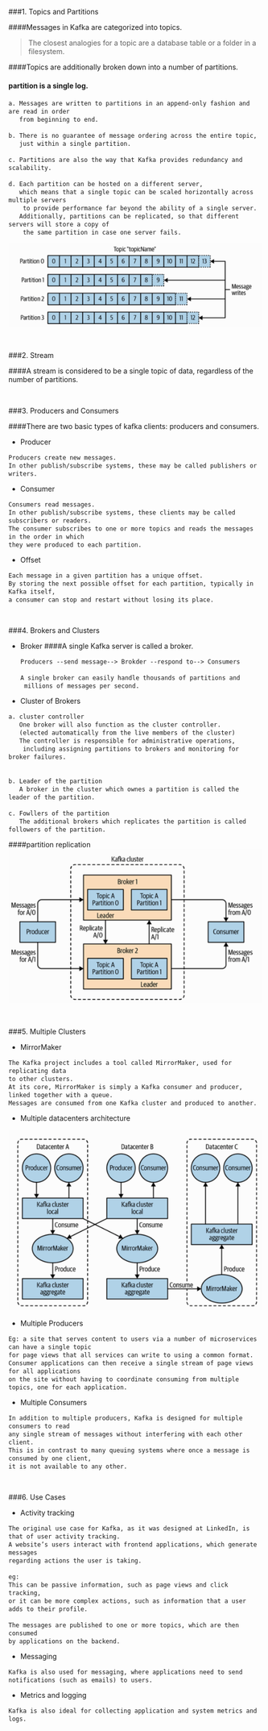 ###1. Topics and Partitions

####Messages in Kafka are categorized into topics.

>The closest analogies for a topic are a database table or a folder in a filesystem.

####Topics are additionally broken down into a number of partitions. 

#### partition is a single log.

```
a. Messages are written to partitions in an append-only fashion and are read in order 
   from beginning to end.

b. There is no guarantee of message ordering across the entire topic, 
   just within a single partition.

c. Partitions are also the way that Kafka provides redundancy and scalability.

d. Each partition can be hosted on a different server, 
   which means that a single topic can be scaled horizontally across multiple servers 
    to provide performance far beyond the ability of a single server. 
   Additionally, partitions can be replicated, so that different servers will store a copy of 
    the same partition in case one server fails.
```

![img.png](topic_partition.png)

&nbsp;

###2. Stream

####A stream is considered to be a single topic of data, regardless of the number of partitions.

&nbsp;

###3. Producers and Consumers

####There are two basic types of kafka clients: producers and consumers.

- Producer
```
Producers create new messages. 
In other publish/subscribe systems, these may be called publishers or writers. 
```

- Consumer
```
Consumers read messages. 
In other publish/subscribe systems, these clients may be called subscribers or readers. 
The consumer subscribes to one or more topics and reads the messages in the order in which 
they were produced to each partition.
```

- Offset
```
Each message in a given partition has a unique offset.
By storing the next possible offset for each partition, typically in Kafka itself,
a consumer can stop and restart without losing its place.
```


&nbsp;

###4. Brokers and Clusters

- Broker
  ####A single Kafka server is called a broker.
  ```
  Producers --send message--> Brokder --respond to--> Consumers
  
  A single broker can easily handle thousands of partitions and 
   millions of messages per second.
  ```

- Cluster of Brokers
```
a. cluster controller
   One broker will also function as the cluster controller.
   (elected automatically from the live members of the cluster)
   The controller is responsible for administrative operations, 
    including assigning partitions to brokers and monitoring for broker failures.


b. Leader of the partition
   A broker in the cluster which ownes a partition is called the leader of the partition.
   
c. Fowllers of the partition
   The additional brokers which replicates the partition is called followers of the partition.
```

####partition replication
![img.png](partition_replication.png)

&nbsp;

###5. Multiple Clusters

- MirrorMaker

```
The Kafka project includes a tool called MirrorMaker, used for replicating data 
to other clusters. 
At its core, MirrorMaker is simply a Kafka consumer and producer, linked together with a queue. 
Messages are consumed from one Kafka cluster and produced to another.
```

- Multiple datacenters architecture

![img.png](img.png)

- Multiple Producers

```
Eg: a site that serves content to users via a number of microservices can have a single topic 
for page views that all services can write to using a common format. 
Consumer applications can then receive a single stream of page views for all applications 
on the site without having to coordinate consuming from multiple topics, one for each application.
```

- Multiple Consumers

```
In addition to multiple producers, Kafka is designed for multiple consumers to read 
any single stream of messages without interfering with each other client. 
This is in contrast to many queuing systems where once a message is consumed by one client, 
it is not available to any other. 
```

&nbsp;

###6. Use Cases

- Activity tracking

```
The original use case for Kafka, as it was designed at LinkedIn, is that of user activity tracking. 
A website’s users interact with frontend applications, which generate messages 
regarding actions the user is taking.

eg:
This can be passive information, such as page views and click tracking, 
or it can be more complex actions, such as information that a user adds to their profile.

The messages are published to one or more topics, which are then consumed 
by applications on the backend.
```

- Messaging

```
Kafka is also used for messaging, where applications need to send notifications (such as emails) to users.
```

- Metrics and logging

```
Kafka is also ideal for collecting application and system metrics and logs.
```

